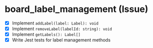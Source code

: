 # board_label_management (Issue)

- [x] Implement `addLabel(label: Label): void`
- [x] Implement `removeLabel(labelId: string): void`
- [x] Implement `getLabels(): Label[]`
- [x] Write Jest tests for label management methods
